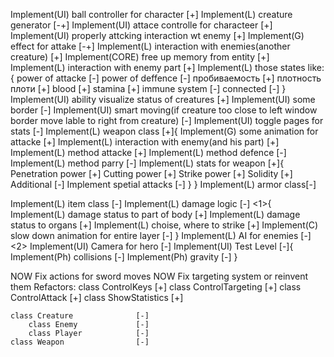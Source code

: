 Implement(UI) ball controller for character                 [+]
Implement(L) creature generator                             [-+]
    Implement(UI) attace controlle for characteer           [+]
    Implement(UI) properly attcking interaction wt enemy    [+]
    Implement(G)  effect for attake                         [-+]
    Implement(L) interaction with enemies(another creature) [+]
Implement(CORE) free up memory from entity                  [+]
    Implement(L) interaction with enemy part                [+]
    Implement(L) those states like: {
        power of attacke    [-]
        power of deffence   [-]
        пробиваемость       [+]
        плотность плоти     [+]
        blood               [+]
        stamina             [+]
        immune system       [-]
        connected           [-]
    }
Implement(UI) ability visualize status of creatures         [+]
    Implement(UI) some border   [-]
    Implement(UI) smart moving(if creature too close to left window border move lable to right from creature) [-]
    Implement(UI) toggle pages for stats [-]
Implement(L) weapon class [+]{
    Implement(G) some animation for attacke [+]
    Implement(L) interaction with enemy(and his part) [+]
        Implement(L) method attacke [+]
        Implement(L) method defence [-]
        Implement(L) method parry   [-]
    Implement(L) stats for weapon  [+]{
        Penetration power [+]
        Cutting power [+]
        Strike power [+]
        Solidity    [+]
        Additional  [-]
    Implement spetial attacks [-]
    }
}
Implement(L) armor class[-]

Implement(L) item class [-]
Implement(L) damage logic [-] <1>{
    Implement(L) damage status to part of body [+]
    Implement(L) damage status to organs       [+]
    Implement(L) choise, where to strike       [+]
    Implement(C) slow down animation for entire layer [-]
}
Implement(L) AI for enemies [-] <2>
Implement(UI) Camera for hero [-]
Implement(UI) Test Level [-]{
    Implement(Ph) collisions [-]
    Implement(Ph) gravity [-]
} 

NOW Fix actions for sword moves 
NOW Fix targeting system or reinvent them
Refactors:
    class ControlKeys           [+]
    class ControlTargeting      [+]
    class ControlAttack         [+]
    class ShowStatistics        [+]

    class Creature              [-]
        class Enemy             [-]
        class Player            [-]
    class Weapon                [-]


